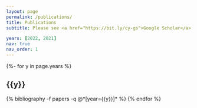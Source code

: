 ```yaml
---
layout: page
permalink: /publications/
title: Publications
subtitle: Please see <a href="https://bit.ly/cy-gs">Google Scholar</a> for the up-to-date list.

years: [2022, 2021]
nav: true
nav_order: 1
---
```

<!-- _pages/publications.md -->
<div class="publications">

{%- for y in page.years %}
  <h2 class="year">{{y}}</h2>
  {% bibliography -f papers -q @*[year={{y}}]* %}
{% endfor %}

</div>

